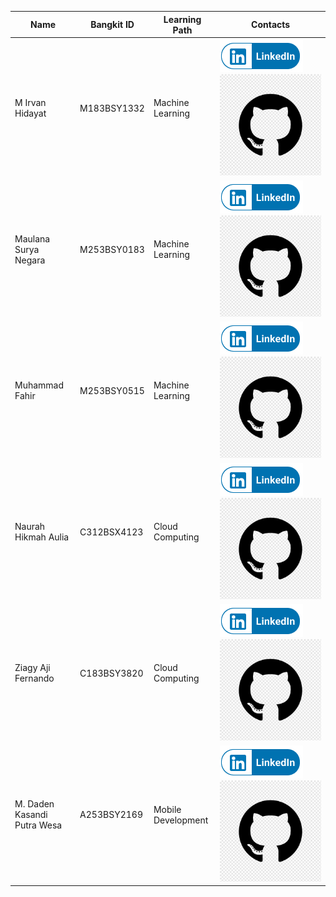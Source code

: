| Name                    | Bangkit ID  | Learning Path      | Contacts                                                                                                                                                                                |
| ----------------------- | ----------- | ------------------ | --------------------------------------------------------------------------------------------------------------------------------------------------------------------------------------- |
| M Irvan Hidayat | M183BSY1332 | Machine Learning | [![](https://github.com/mausneg/CH2-PS452-Capstone/blob/main/LinkedIn.png)]() [![](https://github.com/mausneg/CH2-PS452-Capstone/blob/main/github.png)]()                        |
| Maulana Surya Negara       | M253BSY0183 | Machine Learning | [![](https://github.com/mausneg/CH2-PS452-Capstone/blob/main/LinkedIn.png)]() [![](https://github.com/mausneg/CH2-PS452-Capstone/blob/main/github.png)]()         |
| Muhammad Fahir          | M253BSY0515 | Machine Learning   | [![](https://github.com/mausneg/CH2-PS452-Capstone/blob/main/LinkedIn.png)]() [![](https://github.com/mausneg/CH2-PS452-Capstone/blob/main/github.png)]()                              |
| Naurah Hikmah Aulia       | C312BSX4123 | Cloud Computing   | [![](https://github.com/mausneg/CH2-PS452-Capstone/blob/main/LinkedIn.png)]() [![](https://github.com/mausneg/CH2-PS452-Capstone/blob/main/github.png)]() |
| Ziagy Aji Fernando            | C183BSY3820 | Cloud Computing     | [![](https://github.com/mausneg/CH2-PS452-Capstone/blob/main/LinkedIn.png)]() [![](https://github.com/mausneg/CH2-PS452-Capstone/blob/main/github.png)]()                   |
| M. Daden Kasandi Putra Wesa            | A253BSY2169 | Mobile Development     | [![](https://github.com/mausneg/CH2-PS452-Capstone/blob/main/LinkedIn.png)]() [![](https://github.com/mausneg/CH2-PS452-Capstone/blob/main/github.png)]()                   |